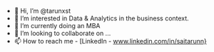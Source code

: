 - 👋 Hi, I’m @tarunxst
- 👀 I’m interested in Data & Analytics in the business context.
- 🌱 I’m currently doing an MBA
- 💞️ I’m looking to collaborate on ...
- 📫 How to reach me - [LinkedIn - www.linkedin.com/in/saitarunn}

<!---
tarunxst/tarunxst is a ✨ special ✨ repository because its `README.md` (this file) appears on your GitHub profile.
You can click the Preview link to take a look at your changes.
--->
